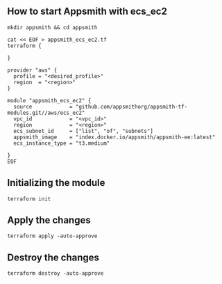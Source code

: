 ## How to start Appsmith with ecs_ec2
```
mkdir appsmith && cd appsmith

cat << EOF > appsmith_ecs_ec2.tf
terraform {

}

provider "aws" {
  profile = "<desired_profile>"
  region  = "<region>"
}

module "appsmith_ecs_ec2" {
  source            = "github.com/appsmithorg/appsmith-tf-modules.git//aws/ecs_ec2"
  vpc_id            = "<vpc_id>"
  region            = "<region>"
  ecs_subnet_id     = ["list", "of", "subnets"]
  appsmith_image    = "index.docker.io/appsmith/appsmith-ee:latest"
  ecs_instance_type = "t3.medium"

}
EOF
```

## Initializing the module
```
terraform init
```

## Apply the changes
```
terraform apply -auto-approve
```

## Destroy the changes
```
terraform destroy -auto-approve
```
